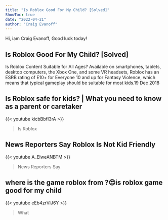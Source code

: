 ```yaml
---
title: "Is Roblox Good For My Child? [Solved]"
ShowToc: true 
date: "2022-04-21"
author: "Craig Evanoff" 
---
```


Hi, iam Craig Evanoff, Good luck today!
## Is Roblox Good For My Child? [Solved]
Is Roblox Content Suitable for All Ages? Available on smartphones, tablets, desktop computers, the Xbox One, and some VR headsets, Roblox has an ESRB rating of E10+ for Everyone 10 and up for Fantasy Violence, which means that typical gameplay should be suitable for most kids.19 Dec 2018

## Is Roblox safe for kids? | What you need to know as a parent or caretaker
{{< youtube kicbBbfI3rA >}}
>Is Roblox

## News Reporters Say Roblox Is Not Kid Friendly
{{< youtube A_ElweANBTM >}}
>News Reporters Say 

## where is the game roblox from ?😍is roblox game good for my child
{{< youtube eEb4zrViJ6Y >}}
>What 

